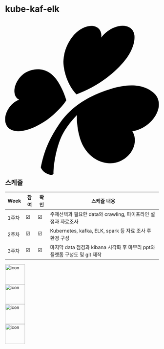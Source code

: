 # kube-kaf-elk

## <svg role="img" viewBox="0 0 24 24" xmlns="http://www.w3.org/2000/svg"><title>Aer Lingus</title><path d="M23.857 13.511c-.48 1.545-2.081 2.995-4.002 3.296.31.48.452 1.074.377 1.733-.208 1.789-1.921 3.23-3.758 3.249-1.243.009-2.928-.528-4.115-2.402-1.064-1.666-1.215-4.313-1.14-5.113-1.299 1.328-2.109 2.618-2.495 3.512-.866 2.025-1.196 4.492-1.177 5.65 0 0-.16.151-.31.18-.48-.085-.895-.264-1.206-.537-.376-.34-.461-.66-.461-.66.574-2.872 1.488-4.66 2.853-6.704 1.836-2.76 4.67-4.464 8.032-5.49 2.43-.744 4.954-.904 6.686.565.933.772.989 1.883.716 2.721zM9.544 11.986c-.575.96-2.147 2.505-3.39 3.305-2.59 1.657-4.454 1.77-5.387 1.177a1.451 1.451 0 0 1-.292-.235c-.725-.763-.602-2.119.245-3.23.415-.546.951-.932 1.47-1.111-.406-.189-.679-.584-.735-1.14-.113-1.11.725-2.57 1.883-3.164 1.017-.518 3.211-1.036 4.821 1.366.631.932 1.196 2.26 1.385 3.032zM20.184 1.89c-.14-1.384-1.62-1.893-3.248-1.196-.772.33-1.45.885-1.93 1.516.075-.63-.104-1.186-.556-1.516-.895-.65-2.524-.17-3.635 1.036-.386.424-1.648 1.95-1.714 4.19-.028 1.083.452 3.485 2.034 5.142 4.219-1.591 6.488-4.03 7.354-5.038.999-1.168 1.422-2.194 1.601-2.947.132-.594.113-1.017.094-1.187z"/></svg> 스케쥴

| Week | 참여 | 확인 | 스케쥴 내용 |
| ------ | -- | -- |----------- |
| 1주차 | ☑️ | ☑️ | 주제선택과 필요한 data와 crawling, 파이프라인 설정과 자료조사 |
| 2주차 | ☑️ | ☑️ | Kubernetes, kafka, ELK, spark 등 자료 조사 후 환경 구성  |
| 3주차 | ☑️ | ☑️ | 마지막 data 점검과 kibana 시각화 후 마무리 ppt와 플랫폼 구성도 및 git 제작 |


<div style="display: flex; align-items: flex-start;"><img src="https://techstack-generator.vercel.app/kubernetes-icon.svg" alt="icon" width="65" height="65" /></div>

<div style="display: flex; align-items: flex-start;"><img src="https://techstack-generator.vercel.app/docker-icon.svg" alt="icon" width="65" height="65" /></div>

<div style="display: flex; align-items: flex-start;"><img src="https://techstack-generator.vercel.app/mysql-icon.svg" alt="icon" width="65" height="65" /></div>

<div style="display: flex; align-items: flex-start;"><img src="https://techstack-generator.vercel.app/django-icon.svg" alt="icon" width="65" height="65" /></div>

